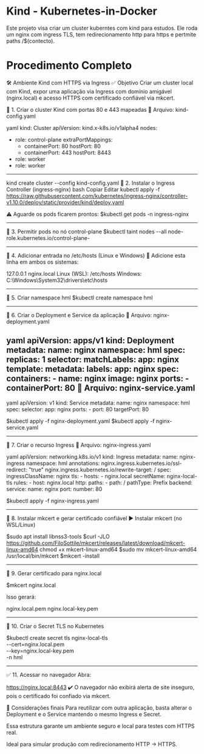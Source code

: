 # Kind - Kubernetes-in-Docker
Este projeto visa criar um cluster kuberntes com kind para estudos. Ele roda um nginx com ingress TLS, tem redirecionamento http para https e pertmite paths /$(contecto).

# Procedimento Completo

🛠️ Ambiente Kind com HTTPS via Ingress
✅ Objetivo
Criar um cluster local com Kind, expor uma aplicação via Ingress com domínio amigável (nginx.local) e acesso HTTPS com certificado confiável via mkcert.

🔷 1. Criar o cluster Kind com portas 80 e 443 mapeadas
📄 Arquivo: kind-config.yaml

yaml
kind: Cluster
apiVersion: kind.x-k8s.io/v1alpha4
nodes:
  - role: control-plane
    extraPortMappings:
      - containerPort: 80
        hostPort: 80
      - containerPort: 443
        hostPort: 8443
  - role: worker
  - role: worker		

---
kind create cluster --config kind-config.yaml
🔷 2. Instalar o Ingress Controller (ingress-nginx)
bash
Copiar
Editar
kubectl apply -f https://raw.githubusercontent.com/kubernetes/ingress-nginx/controller-v1.10.0/deploy/static/provider/kind/deploy.yaml

⚠️ Aguarde os pods ficarem prontos:
$kubectl get pods -n ingress-nginx

---
🔷 3. Permitir pods no nó control-plane
$kubectl taint nodes --all node-role.kubernetes.io/control-plane-

---
🔷 4. Adicionar entrada no /etc/hosts (Linux e Windows)
🧩 Adicione esta linha em ambos os sistemas:

127.0.0.1 nginx.local
Linux (WSL): /etc/hosts
Windows: C:\Windows\System32\drivers\etc\hosts

---
🔷 5. Criar namespace hml
$kubectl create namespace hml

---
🔷 6. Criar o Deployment e Service da aplicação
📄 Arquivo: nginx-deployment.yaml

yaml
apiVersion: apps/v1
kind: Deployment
metadata:
  name: nginx
  namespace: hml
spec:
  replicas: 1
  selector:
    matchLabels:
      app: nginx
  template:
    metadata:
      labels:
        app: nginx
    spec:
      containers:
        - name: nginx
          image: nginx
          ports:
            - containerPort: 80
📄 Arquivo: nginx-service.yaml
---
yaml
apiVersion: v1
kind: Service
metadata:
  name: nginx
  namespace: hml
spec:
  selector:
    app: nginx
  ports:
    - port: 80
      targetPort: 80

$kubectl apply -f nginx-deployment.yaml
$kubectl apply -f nginx-service.yaml

---
🔷 7. Criar o recurso Ingress
📄 Arquivo: nginx-ingress.yaml

yaml
apiVersion: networking.k8s.io/v1
kind: Ingress
metadata:
  name: nginx-ingress
  namespace: hml
  annotations:
    nginx.ingress.kubernetes.io/ssl-redirect: "true"
    nginx.ingress.kubernetes.io/rewrite-target: /
spec:
  ingressClassName: nginx
  tls:
    - hosts:
        - nginx.local
      secretName: nginx-local-tls
  rules:
    - host: nginx.local
      http:
        paths:
          - path: /
            pathType: Prefix
            backend:
              service:
                name: nginx
                port:
                  number: 80


$kubectl apply -f nginx-ingress.yaml

---
🔷 8. Instalar mkcert e gerar certificado confiável
▶️ Instalar mkcert (no WSL/Linux)

$sudo apt install libnss3-tools
$curl -JLO https://github.com/FiloSottile/mkcert/releases/latest/download/mkcert-linux-amd64
chmod +x mkcert-linux-amd64
$sudo mv mkcert-linux-amd64 /usr/local/bin/mkcert
$mkcert -install

---
🔷 9. Gerar certificado para nginx.local

$mkcert nginx.local

Isso gerará:

nginx.local.pem
nginx.local-key.pem

---
🔷 10. Criar o Secret TLS no Kubernetes

$kubectl create secret tls nginx-local-tls \
  --cert=nginx.local.pem \
  --key=nginx.local-key.pem \
  -n hml

---
✅ 11. Acessar no navegador
Abra:

https://nginx.local:8443
✔️ O navegador não exibirá alerta de site inseguro, pois o certificado foi confiado via mkcert.

📌 Considerações finais
Para reutilizar com outra aplicação, basta alterar o Deployment e o Service mantendo o mesmo Ingress e Secret.

Essa estrutura garante um ambiente seguro e local para testes com HTTPS real.

Ideal para simular produção com redirecionamento HTTP → HTTPS.
